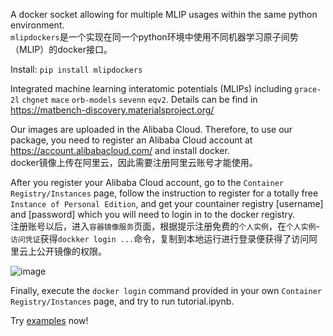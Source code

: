 A docker socket allowing for multiple MLIP usages within the same python environment.  
`mlipdockers`是一个实现在同一个python环境中使用不同机器学习原子间势（MLIP）的docker接口。

Install: `pip install mlipdockers`

Integrated machine learning interatomic potentials (MLIPs) including `grace-2l` `chgnet` `mace` `orb-models` `sevenn` `eqv2`. Details can be find in https://matbench-discovery.materialsproject.org/

Our images are uploaded in the Alibaba Cloud. Therefore, to use our package, you need to register an Alibaba Cloud account at https://account.alibabacloud.com/ and install docker.  
docker镜像上传在阿里云，因此需要注册阿里云账号才能使用。

After you register your Alibaba Cloud account, go to the `Container Registry/Instances` page, follow the instruction to register for a totally free `Instance of Personal Edition`, and get your countainer registry [username] and [password] which you will need to login in to the docker registry.  
注册账号以后，进入`容器镜像服务`页面，根据提示注册免费的`个人实例`，在`个人实例`-`访问凭证`获得`dockker login ...`命令，复制到本地运行进行登录便获得了访问阿里云上公开镜像的权限。

![image](https://github.com/user-attachments/assets/bd4240f8-f9d2-4f36-990b-579963a7462a)

Finally, execute the `docker login` command provided in your own `Container Registry/Instances` page, and try to run tutorial.ipynb.

Try [examples](https://github.com/HouGroup/mlipdockers/tree/main/examples) now!
